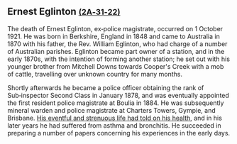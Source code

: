 ## Ernest Eglinton <small>[(2A‑31‑22)](https://brisbane.discovereverafter.com/profile/31838283 "Go to Memorial Information" )</small> 

The death of Ernest Eglinton, ex‑police magistrate, occurred on 1 October 1921. He was born in Berkshire, England in 1848 and came to Australia in 1870 with his father, the Rev. William Eglinton, who had charge of a number of Australian parishes. Eglinton became part owner of a station, and in the early 1870s, with the intention of forming another station; he set out with his younger brother from Mitchell Downs towards Cooper's Creek with a mob of cattle, travelling over unknown country for many months. 

Shortly afterwards he became a police officer obtaining the rank of Sub‑inspector Second Class in January 1878, and was eventually appointed the first resident police magistrate at Boulia in 1884. He was subsequently mineral warden and police magistrate at Charters Towers, Gympie, and Brisbane. [His eventful and strenuous life had told on his health](https://trove.nla.gov.au/newspaper/article/20514582?searchTerm=Ernest%20Eglinton), and in his later years he had suffered from asthma and bronchitis. He succeeded in preparing a number of papers concerning his experiences in the early days.
